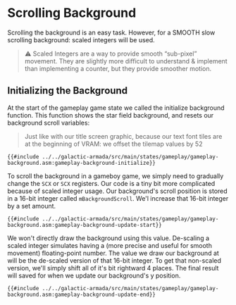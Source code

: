 
# Scrolling Background

Scrolling the background is an easy task. However, for a SMOOTH slow scrolling background: scaled integers will be used.

>⚠️ Scaled Integers are a way to provide smooth “sub-pixel” movement. They are slightly more difficult to understand & implement than implementing a counter, but they provide smoother motion.

## Initializing the Background

At the start of the gameplay game state we called the initialize background function. This function shows the star field background, and resets our background scroll variables:

> Just like with our title screen graphic, because our text font tiles are at the beginning of VRAM: we offset the tilemap values by 52

```rgbasm,linenos,start={{#line_no_of "" ../../galactic-armada/src/main/states/gameplay/gameplay-background.asm:gameplay-background-initialize}}
{{#include ../../galactic-armada/src/main/states/gameplay/gameplay-background.asm:gameplay-background-initialize}}
```

To scroll the background in a gameboy game, we simply need to gradually change the `SCX` or `SCX` registers. Our code is a tiny bit more complicated because of scaled integer usage. Our background's scroll position is stored in a 16-bit integer called `mBackgroundScroll`. We'l increase that 16-bit integer by a set amount.

```rgbasm,linenos,start={{#line_no_of "" ../../galactic-armada/src/main/states/gameplay/gameplay-background.asm:gameplay-background-update-start}}
{{#include ../../galactic-armada/src/main/states/gameplay/gameplay-background.asm:gameplay-background-update-start}}
``` 

We won't directly draw the background using this value. De-scaling a scaled integer simulates having a (more precise and useful for smooth movement) floating-point number. The value we draw our background at will be the de-scaled version of that 16-bit integer. To get that non-scaled version, we'll simply shift all of it's bit rightward 4 places. The final result will saved for when we update our background's y position.

```rgbasm,linenos,start={{#line_no_of "" ../../galactic-armada/src/main/states/gameplay/gameplay-background.asm:gameplay-background-update-end}}
{{#include ../../galactic-armada/src/main/states/gameplay/gameplay-background.asm:gameplay-background-update-end}}
``` 